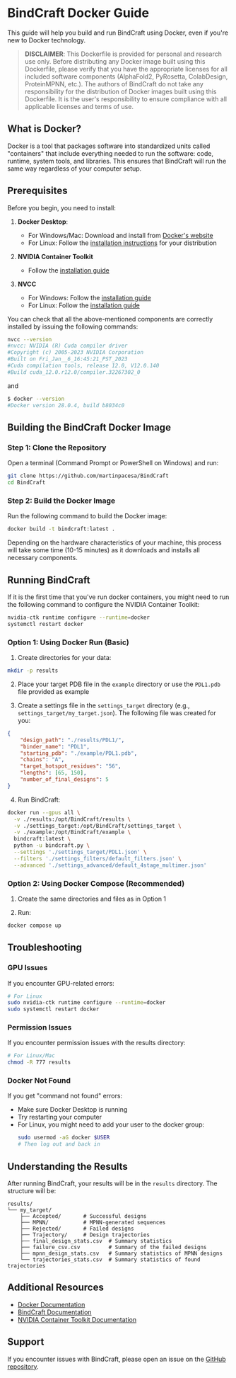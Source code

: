 # BindCraft Docker Guide

This guide will help you build and run BindCraft using Docker, even if you're new to Docker technology.

> **DISCLAIMER**: This Dockerfile is provided for personal and research use only. Before distributing any Docker image built using this Dockerfile, please verify that you have the appropriate licenses for all included software components (AlphaFold2, PyRosetta, ColabDesign, ProteinMPNN, etc.). The authors of BindCraft do not take any responsibility for the distribution of Docker images built using this Dockerfile. It is the user's responsibility to ensure compliance with all applicable licenses and terms of use.

## What is Docker?

Docker is a tool that packages software into standardized units called "containers" that include everything needed to run the software: code, runtime, system tools, and libraries. This ensures that BindCraft will run the same way regardless of your computer setup.

## Prerequisites

Before you begin, you need to install:

1. **Docker Desktop**:
   - For Windows/Mac: Download and install from [Docker's website](https://www.docker.com/products/docker-desktop)
   - For Linux: Follow the [installation instructions](https://docs.docker.com/engine/install/) for your distribution

2. **NVIDIA Container Toolkit**
   - Follow the [installation guide](https://docs.nvidia.com/datacenter/cloud-native/container-toolkit/install-guide.html)

3. **NVCC**
   - For Windows: Follow the [installation guide](https://docs.nvidia.com/cuda/cuda-installation-guide-microsoft-windows/index.html)
   - For Linux: Follow the [installation guide](https://docs.nvidia.com/cuda/cuda-installation-guide-linux/)

You can check that all the above-mentioned components are correctly installed by issuing the following commands: 

```bash
nvcc --version
#nvcc: NVIDIA (R) Cuda compiler driver
#Copyright (c) 2005-2023 NVIDIA Corporation
#Built on Fri_Jan__6_16:45:21_PST_2023
#Cuda compilation tools, release 12.0, V12.0.140
#Build cuda_12.0.r12.0/compiler.32267302_0
```
and

```bash
$ docker --version
#Docker version 28.0.4, build b8034c0
```

## Building the BindCraft Docker Image

### Step 1: Clone the Repository

Open a terminal (Command Prompt or PowerShell on Windows) and run:

```bash
git clone https://github.com/martinpacesa/BindCraft
cd BindCraft
```

### Step 2: Build the Docker Image

Run the following command to build the Docker image:

```bash
docker build -t bindcraft:latest .
```

Depending on the hardware characteristics of your machine, this process will take some time (10-15 minutes) as it downloads and installs all necessary components.

## Running BindCraft

If it is the first time that you've run docker containers, you might need to run the following command to configure the NVIDIA Container Toolkit: 

```bash
nvidia-ctk runtime configure --runtime=docker
systemctl restart docker
```

### Option 1: Using Docker Run (Basic)

1. Create directories for your data:

```bash
mkdir -p results
```

2. Place your target PDB file in the `example` directory or use the `PDL1.pdb` file provided as example 

3. Create a settings file in the `settings_target` directory (e.g., `settings_target/my_target.json`). The following file was created for you:

```json
{
    "design_path": "./results/PDL1/",
    "binder_name": "PDL1",
    "starting_pdb": "./example/PDL1.pdb",
    "chains": "A",
    "target_hotspot_residues": "56",
    "lengths": [65, 150],
    "number_of_final_designs": 5
}
```

4. Run BindCraft:

```bash
docker run --gpus all \
  -v ./results:/opt/BindCraft/results \
  -v ./settings_target:/opt/BindCraft/settings_target \
  -v ./example:/opt/BindCraft/example \
  bindcraft:latest \
  python -u bindcraft.py \
  --settings './settings_target/PDL1.json' \
  --filters './settings_filters/default_filters.json' \
  --advanced './settings_advanced/default_4stage_multimer.json'
```

### Option 2: Using Docker Compose (Recommended)

1. Create the same directories and files as in Option 1

2. Run:

```bash
docker compose up
```

## Troubleshooting

### GPU Issues

If you encounter GPU-related errors:

```bash
# For Linux
sudo nvidia-ctk runtime configure --runtime=docker
sudo systemctl restart docker
```

### Permission Issues

If you encounter permission issues with the results directory:

```bash
# For Linux/Mac
chmod -R 777 results
```

### Docker Not Found

If you get "command not found" errors:

- Make sure Docker Desktop is running
- Try restarting your computer
- For Linux, you might need to add your user to the docker group:
  ```bash
  sudo usermod -aG docker $USER
  # Then log out and back in
  ```

## Understanding the Results

After running BindCraft, your results will be in the `results` directory. The structure will be:

```
results/
└── my_target/
    ├── Accepted/       # Successful designs
    ├── MPNN/           # MPNN-generated sequences
    ├── Rejected/       # Failed designs
    ├── Trajectory/     # Design trajectories
    ├── final_design_stats.csv  # Summary statistics
    ├── failure_csv.csv         # Summary of the failed designs
    ├── mpnn_design_stats.csv   # Summary statistics of MPNN designs
    └── trajectories_stats.csv  # Summary statistics of found trajectories
```

## Additional Resources

- [Docker Documentation](https://docs.docker.com/)
- [BindCraft Documentation](https://github.com/martinpacesa/BindCraft)
- [NVIDIA Container Toolkit Documentation](https://docs.nvidia.com/datacenter/cloud-native/container-toolkit/overview.html)

## Support

If you encounter issues with BindCraft, please open an issue on the [GitHub repository](https://github.com/martinpacesa/BindCraft/issues).